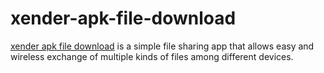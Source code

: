 # xender-apk-file-download
<a href="xenderapk.me/">xender apk file download</a> is a simple file sharing app that allows easy and wireless exchange of multiple kinds of files among different devices. 
